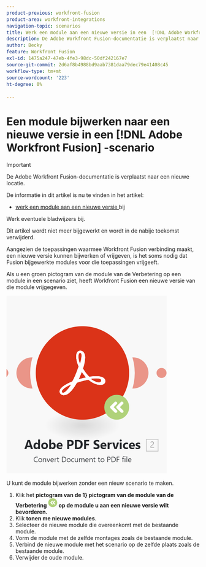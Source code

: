 ```yaml
---
product-previous: workfront-fusion
product-area: workfront-integrations
navigation-topic: scenarios
title: Werk een module aan een nieuwe versie in een  [!DNL Adobe Workfront Fusion]  scenario bij
description: De Adobe Workfront Fusion-documentatie is verplaatst naar een nieuwe locatie. Dit artikel is vervangen, maar bevat een koppeling naar het nieuwe artikel dat deze functionaliteit behandelt.
author: Becky
feature: Workfront Fusion
exl-id: 1475a247-47eb-4fe3-98dc-50df242167e7
source-git-commit: 2d6af8b4988bd9aab7381daa79dec79e41408c45
workflow-type: tm+mt
source-wordcount: '223'
ht-degree: 0%

---
```


# Een module bijwerken naar een nieuwe versie in een [!DNL Adobe Workfront Fusion] -scenario

>[!IMPORTANT]
>
>De Adobe Workfront Fusion-documentatie is verplaatst naar een nieuwe locatie.
>
>De informatie in dit artikel is nu te vinden in het artikel:
>
>* [ werk een module aan een nieuwe versie ](https://experienceleague.corp.adobe.com/docs/workfront-fusion/using/manage-scenarios/update-module-to-new-version.html?lang=en) bij
>
>Werk eventuele bladwijzers bij.
>
>Dit artikel wordt niet meer bijgewerkt en wordt in de nabije toekomst verwijderd.

Aangezien de toepassingen waarmee Workfront Fusion verbinding maakt, een nieuwe versie kunnen bijwerken of vrijgeven, is het soms nodig dat Fusion bijgewerkte modules voor die toepassingen vrijgeeft.

Als u een groen pictogram van de module van de Verbetering op een module in een scenario ziet, heeft Workfront Fusion een nieuwe versie van die module vrijgegeven.

![ pictogram van de Update ](assets/update-indicator.png)

U kunt de module bijwerken zonder een nieuw scenario te maken.

1. Klik het **pictogram van de 1} pictogram van de module van de Verbetering ![ ](assets/upgrade-icon.png) op de module u aan een nieuwe versie wilt bevorderen.**
1. Klik **tonen me nieuwe modules**.
1. Selecteer de nieuwe module die overeenkomt met de bestaande module.
1. Vorm de module met de zelfde montages zoals de bestaande module.
1. Verbind de nieuwe module met het scenario op de zelfde plaats zoals de bestaande module.
1. Verwijder de oude module.

